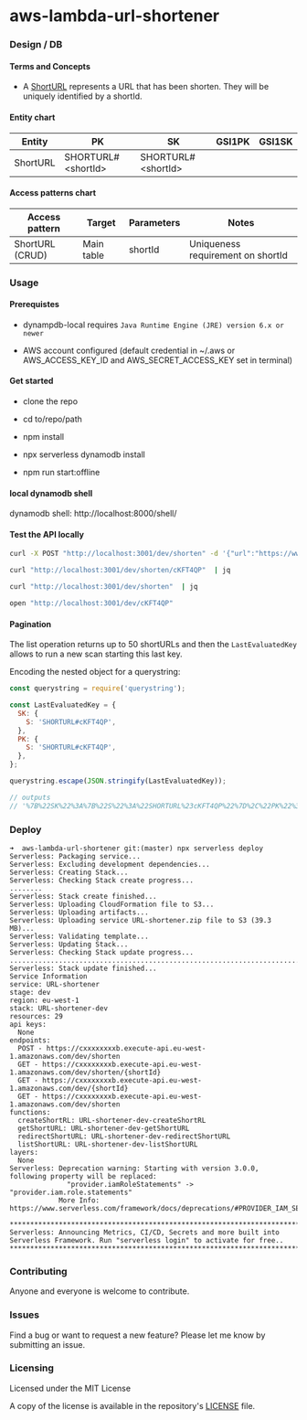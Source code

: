 # aws-lambda-url-shortener

### Design / DB

#### Terms and Concepts

- A [ShortURL](lib/models/ShortURLModel.js) represents a URL that has been shorten. They will be uniquely identified by a shortId.

#### Entity chart

| Entity   | PK                       | SK                       | GSI1PK | GSI1SK |
| -------- | ------------------------ | ------------------------ | ------ | ------ |
| ShortURL | SHORTURL#&lt;shortId&gt; | SHORTURL#&lt;shortId&gt; |        |        |

#### Access patterns chart

| Access pattern  | Target     | Parameters | Notes                             |
| --------------- | ---------- | ---------- | --------------------------------- |
| ShortURL (CRUD) | Main table | shortId    | Uniqueness requirement on shortId |

### Usage

#### Prerequistes

- dynampdb-local requires `Java Runtime Engine (JRE) version 6.x or newer`

- AWS account configured (default credential in ~/.aws or AWS_ACCESS_KEY_ID and AWS_SECRET_ACCESS_KEY set in terminal)

#### Get started

- clone the repo

- cd to/repo/path

- npm install

- npx serverless dynamodb install

- npm run start:offline

#### local dynamodb shell

dynamodb shell:
http://localhost:8000/shell/

#### Test the API locally

```bash
curl -X POST "http://localhost:3001/dev/shorten" -d '{"url":"https://www.zermatt.ch/en/Webcams"}' | jq

curl "http://localhost:3001/dev/shorten/cKFT4QP"  | jq

curl "http://localhost:3001/dev/shorten"  | jq

open "http://localhost:3001/dev/cKFT4QP"
```

#### Pagination

The list operation returns up to 50 shortURLs and then the `LastEvaluatedKey` allows to run a new scan starting this last key.

Encoding the nested object for a querystring:

```js
const querystring = require('querystring');

const LastEvaluatedKey = {
  SK: {
    S: 'SHORTURL#cKFT4QP',
  },
  PK: {
    S: 'SHORTURL#cKFT4QP',
  },
};

querystring.escape(JSON.stringify(LastEvaluatedKey));

// outputs
// '%7B%22SK%22%3A%7B%22S%22%3A%22SHORTURL%23cKFT4QP%22%7D%2C%22PK%22%3A%7B%22S%22%3A%22SHORTURL%23cKFT4QP%22%7D%7D'
```

### Deploy

```
➜  aws-lambda-url-shortener git:(master) npx serverless deploy
Serverless: Packaging service...
Serverless: Excluding development dependencies...
Serverless: Creating Stack...
Serverless: Checking Stack create progress...
........
Serverless: Stack create finished...
Serverless: Uploading CloudFormation file to S3...
Serverless: Uploading artifacts...
Serverless: Uploading service URL-shortener.zip file to S3 (39.3 MB)...
Serverless: Validating template...
Serverless: Updating Stack...
Serverless: Checking Stack update progress...
......................................................................................................
Serverless: Stack update finished...
Service Information
service: URL-shortener
stage: dev
region: eu-west-1
stack: URL-shortener-dev
resources: 29
api keys:
  None
endpoints:
  POST - https://cxxxxxxxxb.execute-api.eu-west-1.amazonaws.com/dev/shorten
  GET - https://cxxxxxxxxb.execute-api.eu-west-1.amazonaws.com/dev/shorten/{shortId}
  GET - https://cxxxxxxxxb.execute-api.eu-west-1.amazonaws.com/dev/{shortId}
  GET - https://cxxxxxxxxb.execute-api.eu-west-1.amazonaws.com/dev/shorten
functions:
  createShortRL: URL-shortener-dev-createShortRL
  getShortURL: URL-shortener-dev-getShortURL
  redirectShortURL: URL-shortener-dev-redirectShortURL
  listShortURL: URL-shortener-dev-listShortURL
layers:
  None
Serverless: Deprecation warning: Starting with version 3.0.0, following property will be replaced:
              "provider.iamRoleStatements" -> "provider.iam.role.statements"
            More Info: https://www.serverless.com/framework/docs/deprecations/#PROVIDER_IAM_SETTINGS

**************************************************************************************************************************************
Serverless: Announcing Metrics, CI/CD, Secrets and more built into Serverless Framework. Run "serverless login" to activate for free..
**************************************************************************************************************************************
```

### Contributing

Anyone and everyone is welcome to contribute.

### Issues

Find a bug or want to request a new feature? Please let me know by submitting an issue.

### Licensing

Licensed under the MIT License

A copy of the license is available in the repository's [LICENSE](LICENSE) file.
